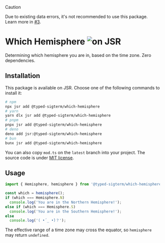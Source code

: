 > [!CAUTION]
>
> Due to existing data errors, it's not recommended to use this package. Learn more in [#3](https://github.com/typed-sigterm/which-hemisphere/discussions/3).

# Which Hemisphere ![on JSR](https://jsr.io/badges/@typed-sigterm/which-hemisphere)

Determining which hemisphere you are in, based on the time zone. Zero dependencies.

## Installation

This package is available on JSR. Choose one of the following commands to install it:

```sh
# npm
npx jsr add @typed-sigterm/which-hemisphere
# yarn
yarn dlx jsr add @typed-sigterm/which-hemisphere
# pnpm
pnpx jsr add @typed-sigterm/which-hemisphere
# deno
deno add jsr:@typed-sigterm/which-hemisphere
# bun
bunx jsr add @typed-sigterm/which-hemisphere
```

You can also copy `mod.ts` on the `latest` branch into your project. The source code is under [MIT license](./LICENSE).

## Usage

```ts
import { Hemisphere, hemisphere } from '@typed-sigterm/which-hemisphere';

const which = hemisphere();
if (which === Hemisphere.N)
  console.log('You are in the Northern Hemisphere!');
else if (which === Hemisphere.S)
  console.log('You are in the Southern Hemisphere!');
else
  console.log('( •́ _ •̀)？');
```

The effective range of a time zone may cross the equator, so `hemisphere` may return `undefined`.

